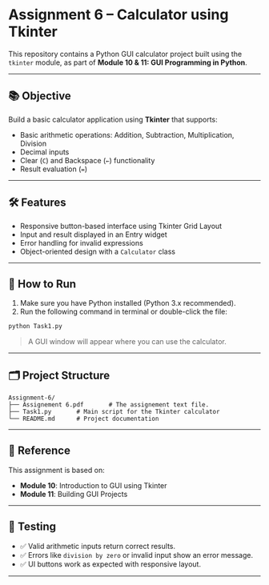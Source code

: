 # Assignment 6 – Calculator using Tkinter

This repository contains a Python GUI calculator project built using the `tkinter` module, as part of **Module 10 & 11: GUI Programming in Python**.

---

## 📚 Objective

Build a basic calculator application using **Tkinter** that supports:
- Basic arithmetic operations: Addition, Subtraction, Multiplication, Division
- Decimal inputs
- Clear (`C`) and Backspace (`←`) functionality
- Result evaluation (`=`)

---

## 🛠️ Features

- Responsive button-based interface using Tkinter Grid Layout
- Input and result displayed in an Entry widget
- Error handling for invalid expressions
- Object-oriented design with a `Calculator` class

---

## 🚀 How to Run

1. Make sure you have Python installed (Python 3.x recommended).
2. Run the following command in terminal or double-click the file:

```bash
python Task1.py
````

> A GUI window will appear where you can use the calculator.

---

## 🗂️ Project Structure

```
Assignment-6/
├── Assignement 6.pdf       # The assignement text file.
├── Task1.py       # Main script for the Tkinter calculator
└── README.md      # Project documentation
```

---

## 📘 Reference

This assignment is based on:

* **Module 10**: Introduction to GUI using Tkinter
* **Module 11**: Building GUI Projects

---

## 🧪 Testing

* ✅ Valid arithmetic inputs return correct results.
* ✅ Errors like `division by zero` or invalid input show an error message.
* ✅ UI buttons work as expected with responsive layout.

---
